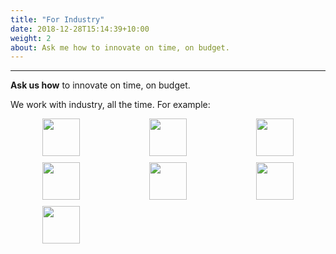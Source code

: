 ```yaml
---
title: "For Industry"
date: 2018-12-28T15:14:39+10:00
weight: 2
about: Ask me how to innovate on time, on budget.
---
```

<div id="For Industry" class="w3-container city" style="display: block;">
  <hr>
  <b>Ask us how</b> to innovate on time, on budget.
  <p>We work with industry, all the time. For example:</p>
  <div style="display: grid; grid-template-columns: repeat(auto-fill, minmax(120px, 1fr)); gap: 10px; justify-items: center;">
    <div>
      <img height="60px" src="https://ncsu.software/images/logo/csiro.jpeg">
    </div>
    <div>
      <img height="60px" src="https://ncsu.software/images/logo/grammatech.png">
    </div>
    <div>
      <img height="60px" src="https://ncsu.software/images/logo/ibm.png">
    </div>
    <div>
      <img height="60px" src="https://ncsu.software/images/logo/lexisnexis.png">
    </div>
    <div>
      <img height="60px" src="https://ncsu.software/images/logo/logo.svg">
    </div>
    <div>
      <img height="60px" src="https://ncsu.software/images/logo/msoft.png">
    </div>
    <div>
      <img height="60px" src="https://ncsu.software/images/logo/nasa.png">
    </div>
  </div>
